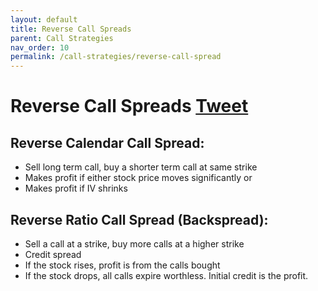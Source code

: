 ```yaml
---
layout: default
title: Reverse Call Spreads
parent: Call Strategies
nav_order: 10
permalink: /call-strategies/reverse-call-spread
---
```

# Reverse Call Spreads <a href="https://twitter.com/share?ref_src=twsrc%5Etfw" class="twitter-share-button" data-text="Quick reference guide for Reverse Call Spreads #optionstrategy via #optionnotes" data-url="http://optionnotes.com/call-strategies/reverse-call-spread" data-related="" data-show-count="false">Tweet</a><script async src="https://platform.twitter.com/widgets.js" charset="utf-8"></script>
## Reverse Calendar Call Spread:
- Sell long term call, buy a shorter term call at same strike
- Makes profit if either stock price moves significantly or
- Makes profit if IV shrinks

## Reverse Ratio Call Spread (Backspread):
- Sell a call at a strike, buy more calls at a higher strike
- Credit spread
- If the stock rises, profit is from the calls bought
- If the stock drops, all calls expire worthless. Initial credit is the profit.
